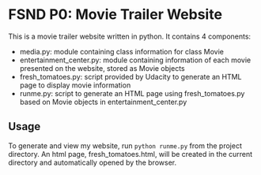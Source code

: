 # FSND P0: Movie Trailer Website 
This is a movie trailer website written in python. It contains 4 components:
* media.py: module containing class information for class Movie 
* entertainment_center.py: module containing information of each movie presented on the website, stored as Movie objects 
* fresh_tomatoes.py: script provided by Udacity to generate an HTML page to display movie information
* runme.py: script to generate an HTML page using fresh_tomatoes.py based on Movie objects in entertainment_center.py

## Usage
To generate and view my website, run `python runme.py` from the project directory.
An html page, fresh_tomatoes.html, will be created in the current directory and automatically opened by the browser.
